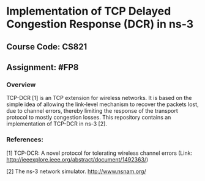 # Implementation of TCP Delayed Congestion Response (DCR) in ns-3
## Course Code: CS821
## Assignment:  #FP8 

### Overview

TCP-DCR [1] is an TCP extension for wireless networks. It is based on the simple idea of allowing the link-level mechanism to recover the packets lost, due to channel errors, thereby limiting the response of the transport protocol to mostly congestion losses. This repository contains an implementation of TCP-DCR in ns-3 [2].

### References:


[1]  TCP-DCR: A novel protocol for tolerating wireless channel errors (Link:   
http://ieeexplore.ieee.org/abstract/document/1492363/)

[2]  The ns-3 network simulator. http://www.nsnam.org/


